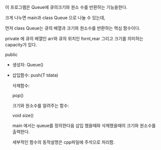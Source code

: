 이 프로그램은 Queue에 큐의크기와 원소 수를 반환하는 기능을한다.

크게 나누면 main과 class Queue 으로 나눌 수 있는데, 

먼저 class Queue는 큐의 배열과 크기와 원소수를 반환하는 핵심 함수이다.

private 에 큐의 배열인 arr와 큐의 위치인 fornt,rear 그리고 크기를 의미하는 capacity가 있다.

public

* 생성자: Queue()

* 삽입함수: push(T tdata)

<ol>삭제함수:

pop()

크기와 원소수를 알려주는 함수:

void size()

main 에서는 queue를 정의한다음 삽입 했을때와 삭제했을때의 크기와 원소수를 출력한다.

세부적인 함수의 동작설명은 cpp파일에 주석으로 처리함.
